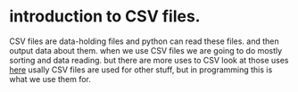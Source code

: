 # introduction to CSV files.
CSV files are data-holding files and python can read these files. and then output data about them.
when we use CSV files we are going to do mostly sorting and data reading. but there are more uses to CSV
look at those uses [here](https://docs.python.org/3/library/csv.html) usally CSV files are used for other stuff, but in programming this
is what we use them for.
